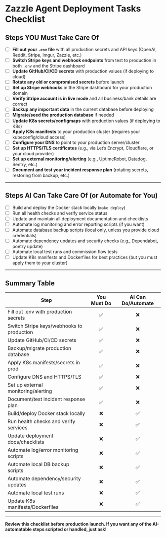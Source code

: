 # Zazzle Agent Deployment Tasks Checklist

## Steps YOU Must Take Care Of

- [ ] **Fill out your `.env` file** with all production secrets and API keys (OpenAI, Reddit, Stripe, Imgur, Zazzle, etc.)
- [ ] **Switch Stripe keys and webhook endpoints** from test to production in both `.env` and the Stripe dashboard
- [ ] **Update GitHub/CI/CD secrets** with production values (if deploying to cloud)
- [ ] **Rotate any old or compromised secrets** before launch
- [ ] **Set up Stripe webhooks** in the Stripe dashboard for your production domain
- [ ] **Verify Stripe account is in live mode** and all business/bank details are correct
- [ ] **Backup any important data** in the current database before deploying
- [ ] **Migrate/seed the production database** if needed
- [ ] **Update K8s secrets/configmaps** with production values (if deploying to K8s)
- [ ] **Apply K8s manifests** to your production cluster (requires your kubeconfig/cloud access)
- [ ] **Configure your DNS** to point to your production server/cluster
- [ ] **Set up HTTPS/TLS certificates** (e.g., via Let’s Encrypt, Cloudflare, or your cloud provider)
- [ ] **Set up external monitoring/alerting** (e.g., UptimeRobot, Datadog, Sentry, etc.)
- [ ] **Document and test your incident response plan** (rotating secrets, restoring from backup, etc.)

---

## Steps AI Can Take Care Of (or Automate for You)

- [ ] Build and deploy the Docker stack locally (`make deploy`)
- [ ] Run all health checks and verify service status
- [ ] Update and maintain all deployment documentation and checklists
- [ ] Automate log monitoring and error reporting scripts (if you want)
- [ ] Automate database backup scripts (local only, unless you provide cloud credentials)
- [ ] Automate dependency updates and security checks (e.g., Dependabot, poetry update)
- [ ] Automate local test runs and commission flow tests
- [ ] Update K8s manifests and Dockerfiles for best practices (but you must apply them to your cluster)

---

## Summary Table

| Step                                      | You Must Do | AI Can Do/Automate |
|--------------------------------------------|:-----------:|:------------------:|
| Fill out .env with production secrets      |      ✅      |         ❌         |
| Switch Stripe keys/webhooks to production  |      ✅      |         ❌         |
| Update GitHub/CI/CD secrets                |      ✅      |         ❌         |
| Backup/migrate production database         |      ✅      |         ❌         |
| Apply K8s manifests/secrets in prod        |      ✅      |         ❌         |
| Configure DNS and HTTPS/TLS                |      ✅      |         ❌         |
| Set up external monitoring/alerting        |      ✅      |         ❌         |
| Document/test incident response plan       |      ✅      |         ❌         |
| Build/deploy Docker stack locally          |      ❌      |         ✅         |
| Run health checks and verify services      |      ❌      |         ✅         |
| Update deployment docs/checklists          |      ❌      |         ✅         |
| Automate log/error monitoring scripts      |      ❌      |         ✅         |
| Automate local DB backup scripts           |      ❌      |         ✅         |
| Automate dependency/security updates       |      ❌      |         ✅         |
| Automate local test runs                   |      ❌      |         ✅         |
| Update K8s manifests/Dockerfiles           |      ❌      |         ✅         |

---

**Review this checklist before production launch. If you want any of the AI-automatable steps scripted or handled, just ask!** 